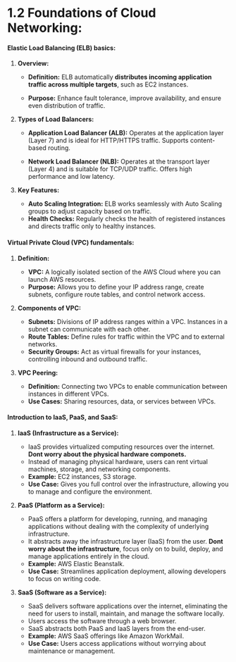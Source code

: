 # 1.2 Foundations of Cloud Networking:

#### Elastic Load Balancing (ELB) basics:

1.  **Overview:**

    - **Definition:** ELB automatically **distributes incoming application traffic across multiple targets**, such as EC2 instances.

    - **Purpose:** Enhance fault tolerance, improve availability, and ensure even distribution of traffic.

2.  **Types of Load Balancers:**

    - **Application Load Balancer (ALB):** Operates at the application layer (Layer 7) and is ideal for HTTP/HTTPS traffic. Supports content-based routing.

    - **Network Load Balancer (NLB):** Operates at the transport layer (Layer 4) and is suitable for TCP/UDP traffic. Offers high performance and low latency.

3.  **Key Features:**

    - **Auto Scaling Integration:** ELB works seamlessly with Auto Scaling groups to adjust capacity based on traffic.
    - **Health Checks:** Regularly checks the health of registered instances and directs traffic only to healthy instances.

#### Virtual Private Cloud (VPC) fundamentals:

1.  **Definition:**

    - **VPC:** A logically isolated section of the AWS Cloud where you can launch AWS resources.
    - **Purpose:** Allows you to define your IP address range, create subnets, configure route tables, and control network access.

2.  **Components of VPC:**

    - **Subnets:** Divisions of IP address ranges within a VPC. Instances in a subnet can communicate with each other.
    - **Route Tables:** Define rules for traffic within the VPC and to external networks.
    - **Security Groups:** Act as virtual firewalls for your instances, controlling inbound and outbound traffic.

3.  **VPC Peering:**

    - **Definition:** Connecting two VPCs to enable communication between instances in different VPCs.
    - **Use Cases:** Sharing resources, data, or services between VPCs.

#### Introduction to IaaS, PaaS, and SaaS:

1.  **IaaS (Infrastructure as a Service):**

    - IaaS provides virtualized computing resources over the internet. **Dont worry about the physical hardware componets.**
    - Instead of managing physical hardware, users can rent virtual machines, storage, and networking components.
    - **Example:** EC2 instances, S3 storage.
    - **Use Case:** Gives you full control over the infrastructure, allowing you to manage and configure the environment.

2.  **PaaS (Platform as a Service):**

    - PaaS offers a platform for developing, running, and managing applications without dealing with the complexity of underlying infrastructure.
    - It abstracts away the infrastructure layer (IaaS) from the user. **Dont worry about the infrastructure**, focus only on to build, deploy, and manage applications entirely in the cloud.
    - **Example:** AWS Elastic Beanstalk.
    - **Use Case:** Streamlines application deployment, allowing developers to focus on writing code.

3.  **SaaS (Software as a Service):**

    - SaaS delivers software applications over the internet, eliminating the need for users to install, maintain, and manage the software locally.
    - Users access the software through a web browser.
    - SaaS abstracts both PaaS and IaaS layers from the end-user.
    - **Example:** AWS SaaS offerings like Amazon WorkMail.
    - **Use Case:** Users access applications without worrying about maintenance or management.

